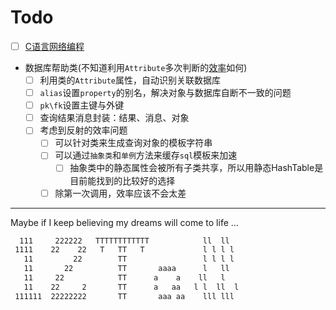 # Todo

- [ ] [C语言网络编程](https://www.cnblogs.com/zhanggaofeng/category/915990.html)  
- 数据库帮助类(不知道利用`Attribute`多次判断的[效率](https://blog.csdn.net/WPwalter/article/details/83744781)如何)  
  - [ ] 利用类的`Attribute`属性，自动识别关联数据库  
  - [ ] `alias`设置`property`的别名，解决对象与数据库自断不一致的问题  
  - [ ] `pk\fk`设置主键与外键  
  - [ ] 查询结果消息封装：结果、消息、对象  
  - [ ] 考虑到反射的效率问题  
    - [ ] 可以针对类来生成查询对象的模板字符串  
    - [ ] 可以通过`抽象类`和`单例`方法来缓存`sql`模板来加速  
      - [ ] 抽象类中的静态属性会被所有子类共享，所以用静态HashTable是目前能找到的比较好的选择
    - [ ] 除第一次调用，效率应该不会太差  

-----  
Maybe if I keep believing my dreams will come to life ...

```txt
  111     222222   TTTTTTTTTTTT            ll  ll  
 1111    22    22   T   TT   T             l l l l  
   11         22        TT                 l l l l  
   11       22          TT       aaaa      l   ll  
   11     22            TT      a    a    ll   l  
   11    22     2       TT      a   aa   l l  ll  l
 111111  22222222       TT       aaa aa    lll lll  
 ```
